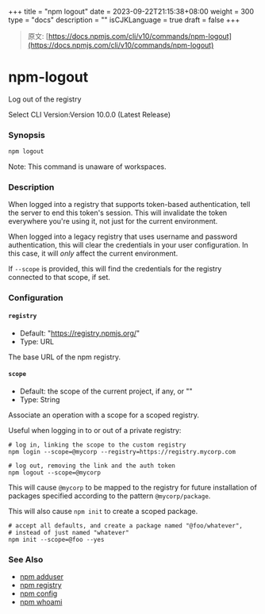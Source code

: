 +++
title = "npm logout"
date = 2023-09-22T21:15:38+08:00
weight = 300
type = "docs"
description = ""
isCJKLanguage = true
draft = false
+++

> 原文: [https://docs.npmjs.com/cli/v10/commands/npm-logout](https://docs.npmjs.com/cli/v10/commands/npm-logout)

# npm-logout

Log out of the registry

Select CLI Version:Version 10.0.0 (Latest Release)

### Synopsis



```bash
npm logout
```

Note: This command is unaware of workspaces.

### Description

When logged into a registry that supports token-based authentication, tell the server to end this token's session. This will invalidate the token everywhere you're using it, not just for the current environment.

When logged into a legacy registry that uses username and password authentication, this will clear the credentials in your user configuration. In this case, it will *only* affect the current environment.

If `--scope` is provided, this will find the credentials for the registry connected to that scope, if set.

### Configuration

#### `registry`

- Default: "https://registry.npmjs.org/"
- Type: URL

The base URL of the npm registry.

#### `scope`

- Default: the scope of the current project, if any, or ""
- Type: String

Associate an operation with a scope for a scoped registry.

Useful when logging in to or out of a private registry:



```
# log in, linking the scope to the custom registry
npm login --scope=@mycorp --registry=https://registry.mycorp.com

# log out, removing the link and the auth token
npm logout --scope=@mycorp
```

This will cause `@mycorp` to be mapped to the registry for future installation of packages specified according to the pattern `@mycorp/package`.

This will also cause `npm init` to create a scoped package.



```
# accept all defaults, and create a package named "@foo/whatever",
# instead of just named "whatever"
npm init --scope=@foo --yes
```

### See Also

- [npm adduser](https://docs.npmjs.com/cli/v10/commands/npm-adduser)
- [npm registry](https://docs.npmjs.com/cli/v10/using-npm/registry)
- [npm config](https://docs.npmjs.com/cli/v10/commands/npm-config)
- [npm whoami](https://docs.npmjs.com/cli/v10/commands/npm-whoami)
